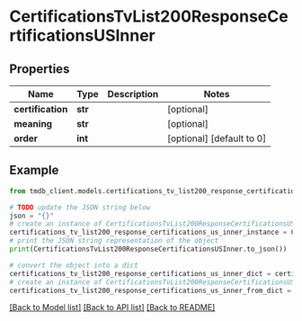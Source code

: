 # CertificationsTvList200ResponseCertificationsUSInner


## Properties

Name | Type | Description | Notes
------------ | ------------- | ------------- | -------------
**certification** | **str** |  | [optional] 
**meaning** | **str** |  | [optional] 
**order** | **int** |  | [optional] [default to 0]

## Example

```python
from tmdb_client.models.certifications_tv_list200_response_certifications_us_inner import CertificationsTvList200ResponseCertificationsUSInner

# TODO update the JSON string below
json = "{}"
# create an instance of CertificationsTvList200ResponseCertificationsUSInner from a JSON string
certifications_tv_list200_response_certifications_us_inner_instance = CertificationsTvList200ResponseCertificationsUSInner.from_json(json)
# print the JSON string representation of the object
print(CertificationsTvList200ResponseCertificationsUSInner.to_json())

# convert the object into a dict
certifications_tv_list200_response_certifications_us_inner_dict = certifications_tv_list200_response_certifications_us_inner_instance.to_dict()
# create an instance of CertificationsTvList200ResponseCertificationsUSInner from a dict
certifications_tv_list200_response_certifications_us_inner_from_dict = CertificationsTvList200ResponseCertificationsUSInner.from_dict(certifications_tv_list200_response_certifications_us_inner_dict)
```
[[Back to Model list]](../README.md#documentation-for-models) [[Back to API list]](../README.md#documentation-for-api-endpoints) [[Back to README]](../README.md)


